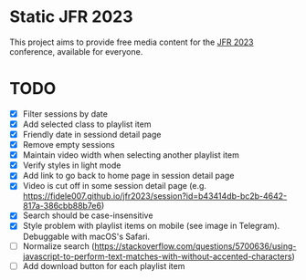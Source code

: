 # Static JFR 2023

This project aims to provide free media content for the [JFR 2023](https://www.jfr.plus/jfr-2023/programme) conference, available for everyone.

# TODO

- [x] Filter sessions by date
- [x] Add selected class to playlist item
- [x] Friendly date in sessiond detail page
- [x] Remove empty sessions
- [x] Maintain video width when selecting another playlist item
- [x] Verify styles in light mode
- [x] Add link to go back to home page in session detail page
- [x] Video is cut off in some session detail page (e.g. https://fidele007.github.io/jfr2023/session?id=b43414db-bc2b-4642-817a-386cbb88b7e6)
- [x] Search should be case-insensitive
- [x] Style problem with playlist items on mobile (see image in Telegram). Debuggable with macOS's Safari.
- [ ] Normalize search (https://stackoverflow.com/questions/5700636/using-javascript-to-perform-text-matches-with-without-accented-characters)
- [ ] Add download button for each playlist item